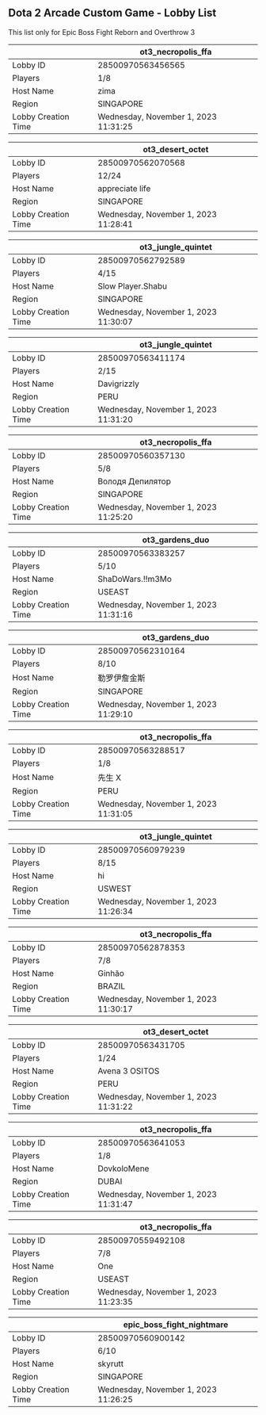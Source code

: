 ## Dota 2 Arcade Custom Game - Lobby List

This list only for Epic Boss Fight Reborn and Overthrow 3

|  | ot3_necropolis_ffa |
| ------ | ------ |
| Lobby ID | 28500970563456565 |
| Players | 1/8 |
| Host Name | zima |
| Region | SINGAPORE |
| Lobby Creation Time | Wednesday, November 1, 2023 11:31:25 |


|  | ot3_desert_octet |
| ------ | ------ |
| Lobby ID | 28500970562070568 |
| Players | 12/24 |
| Host Name | appreciate life |
| Region | SINGAPORE |
| Lobby Creation Time | Wednesday, November 1, 2023 11:28:41 |


|  | ot3_jungle_quintet |
| ------ | ------ |
| Lobby ID | 28500970562792589 |
| Players | 4/15 |
| Host Name | Slow Player.Shabu |
| Region | SINGAPORE |
| Lobby Creation Time | Wednesday, November 1, 2023 11:30:07 |


|  | ot3_jungle_quintet |
| ------ | ------ |
| Lobby ID | 28500970563411174 |
| Players | 2/15 |
| Host Name | Davigrizzly |
| Region | PERU |
| Lobby Creation Time | Wednesday, November 1, 2023 11:31:20 |


|  | ot3_necropolis_ffa |
| ------ | ------ |
| Lobby ID | 28500970560357130 |
| Players | 5/8 |
| Host Name | Володя Депилятор |
| Region | SINGAPORE |
| Lobby Creation Time | Wednesday, November 1, 2023 11:25:20 |


|  | ot3_gardens_duo |
| ------ | ------ |
| Lobby ID | 28500970563383257 |
| Players | 5/10 |
| Host Name | ShaDoWars.!!m3Mo |
| Region | USEAST |
| Lobby Creation Time | Wednesday, November 1, 2023 11:31:16 |


|  | ot3_gardens_duo |
| ------ | ------ |
| Lobby ID | 28500970562310164 |
| Players | 8/10 |
| Host Name | 勒罗伊詹金斯 |
| Region | SINGAPORE |
| Lobby Creation Time | Wednesday, November 1, 2023 11:29:10 |


|  | ot3_necropolis_ffa |
| ------ | ------ |
| Lobby ID | 28500970563288517 |
| Players | 1/8 |
| Host Name | 先生 X |
| Region | PERU |
| Lobby Creation Time | Wednesday, November 1, 2023 11:31:05 |


|  | ot3_jungle_quintet |
| ------ | ------ |
| Lobby ID | 28500970560979239 |
| Players | 8/15 |
| Host Name | hi |
| Region | USWEST |
| Lobby Creation Time | Wednesday, November 1, 2023 11:26:34 |


|  | ot3_necropolis_ffa |
| ------ | ------ |
| Lobby ID | 28500970562878353 |
| Players | 7/8 |
| Host Name | Ginhão |
| Region | BRAZIL |
| Lobby Creation Time | Wednesday, November 1, 2023 11:30:17 |


|  | ot3_desert_octet |
| ------ | ------ |
| Lobby ID | 28500970563431705 |
| Players | 1/24 |
| Host Name | Avena 3 OSITOS |
| Region | PERU |
| Lobby Creation Time | Wednesday, November 1, 2023 11:31:22 |


|  | ot3_necropolis_ffa |
| ------ | ------ |
| Lobby ID | 28500970563641053 |
| Players | 1/8 |
| Host Name | DovkoloMene |
| Region | DUBAI |
| Lobby Creation Time | Wednesday, November 1, 2023 11:31:47 |


|  | ot3_necropolis_ffa |
| ------ | ------ |
| Lobby ID | 28500970559492108 |
| Players | 7/8 |
| Host Name | One |
| Region | USEAST |
| Lobby Creation Time | Wednesday, November 1, 2023 11:23:35 |


|  | epic_boss_fight_nightmare |
| ------ | ------ |
| Lobby ID | 28500970560900142 |
| Players | 6/10 |
| Host Name | skyrutt |
| Region | SINGAPORE |
| Lobby Creation Time | Wednesday, November 1, 2023 11:26:25 |


